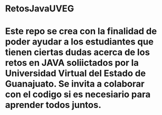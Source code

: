 # RetosJavaUVEG
# Este repo se crea con la finalidad de poder ayudar a los estudiantes que tienen ciertas dudas acerca de los retos en JAVA soliictados por la Universidad Virtual del Estado de Guanajuato. Se invita a colaborar con el codigo si es necesiario para aprender todos juntos.
